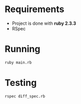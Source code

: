 # Requirements
* Project is done with **ruby 2.3.3**
* RSpec

# Running
```bash
ruby main.rb
```

# Testing
```bash
rspec diff_spec.rb
```

